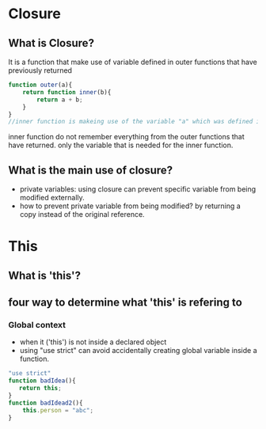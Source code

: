 # Closure
## What is Closure?
It is a function that make use of variable defined in outer functions that have previously returned
```javascript
function outer(a){
    return function inner(b){
        return a + b;
    }
}
//inner function is makeing use of the variable "a" which was defined in an outer function called "outer" and by the time inner function is called the outer function has already returned. this inner function is called closure.
```
inner function do not remember everything from the outer functions that have returned. only the variable that is needed for the inner function.

## What is the main use of closure?
- private variables: using closure can prevent specific variable from being modified externally. 
- how to prevent private variable from being modified? by returning a copy instead of the original reference.   

# This
## What is 'this'?

## four way to determine what 'this' is refering to
### Global context
- when it ('this') is not inside a declared object
- using "use strict" can avoid accidentally creating global variable inside a function. 
```javascript
"use strict"
function badIdea(){
   return this;
}
function badIdead2(){
    this.person = "abc";
}
```
